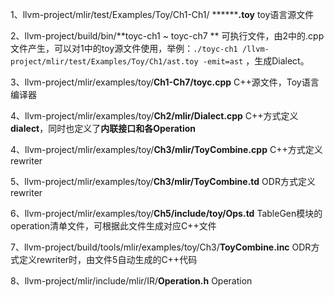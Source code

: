 1、llvm-project/mlir/test/Examples/Toy/Ch1-Ch1/  ********.toy**   toy语言源文件

2、llvm-project/build/bin/**toyc-ch1 ~ toyc-ch7 **  可执行文件，由2中的.cpp文件产生，可以对1中的toy源文件使用，举例：`./toyc-ch1 /llvm-project/mlir/test/Examples/Toy/Ch1/ast.toy -emit=ast` ，生成Dialect。



3、llvm-project/mlir/examples/toy/**Ch1-Ch7/toyc.cpp**    C++源文件，Toy语言编译器

4、llvm-project/mlir/examples/toy/**Ch2/mlir/Dialect.cpp** 	C++方式定义**dialect**，同时也定义了**内联接口和各Operation**

4、llvm-project/mlir/examples/toy/**Ch3/mlir/ToyCombine.cpp**	C++方式定义rewriter

5、llvm-project/mlir/examples/toy/**Ch3/mlir/ToyCombine.td**	ODR方式定义rewriter

6、llvm-project/mlir/examples/toy/**Ch5/include/toy/Ops.td**  TableGen模块的operation清单文件，可根据此文件生成对应C++文件



7、llvm-project/build/tools/mlir/examples/toy/Ch3/**ToyCombine.inc**	ODR方式定义rewriter时，由文件5自动生成的C++代码



8、llvm-project/mlir/include/mlir/IR/**Operation.h**  Operation


